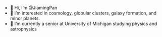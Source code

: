 - 👋 Hi, I’m @JiamingPan
- 👀 I’m interested in cosmology, globular clusters, galaxy formation, and minor planets.
- 🌱 I’m currently a senior at University of Michigan studying physics and astrophysics


<!---
JiamingPan/JiamingPan is a ✨ special ✨ repository because its `README.md` (this file) appears on your GitHub profile.
You can click the Preview link to take a look at your changes.
--->
